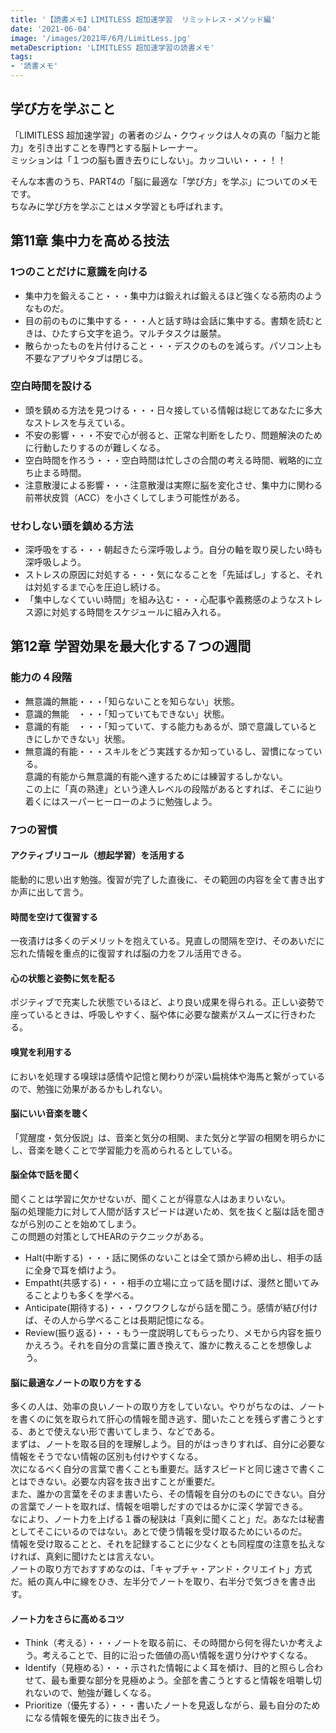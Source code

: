 ```yaml
---
title: '【読書メモ】LIMITLESS 超加速学習  リミットレス・メソッド編'
date: '2021-06-04'
image: '/images/2021年/6月/LimitLess.jpg'
metaDescription: 'LIMITLESS 超加速学習の読書メモ'
tags: 
- '読書メモ'
---
```


## 学び方を学ぶこと
「LIMITLESS 超加速学習」の著者のジム・クウィックは人々の真の「脳力と能力」を引き出すことを専門とする脳トレーナー。<br/>
ミッションは「１つの脳も置き去りにしない」。カッコいい・・・！！<br/>

そんな本書のうち、PART4の「脳に最適な「学び方」を学ぶ」についてのメモです。<br/>
ちなみに学び方を学ぶことはメタ学習とも呼ばれます。

## 第11章 集中力を高める技法
### 1つのことだけに意識を向ける
- 集中力を鍛えること・・・集中力は鍛えれば鍛えるほど強くなる筋肉のようなものだ。
- 目の前のものに集中する・・・人と話す時は会話に集中する。書類を読むときは、ひたすら文字を追う。マルチタスクは厳禁。
- 散らかったものを片付けること・・・デスクのものを減らす。パソコン上も不要なアプリやタブは閉じる。
### 空白時間を設ける
- 頭を鎮める方法を見つける・・・日々接している情報は総じてあなたに多大なストレスを与えている。
- 不安の影響・・・不安で心が弱ると、正常な判断をしたり、問題解決のために行動したりするのが難しくなる。
- 空白時間を作ろう・・・空白時間は忙しさの合間の考える時間、戦略的に立ち止まる時間。
- 注意散漫による影響・・・注意散漫は実際に脳を変化させ、集中力に関わる前帯状皮質（ACC）を小さくしてしまう可能性がある。
### せわしない頭を鎮める方法
- 深呼吸をする・・・朝起きたら深呼吸しよう。自分の軸を取り戻したい時も深呼吸しよう。
- ストレスの原因に対処する・・・気になることを「先延ばし」すると、それは対処するまで心を圧迫し続ける。
- 「集中しなくていい時間」を組み込む・・・心配事や義務感のようなストレス源に対処する時間をスケジュールに組み入れる。


## 第12章 学習効果を最大化する７つの週間 
### 能力の４段階
- 無意識的無能・・・「知らないことを知らない」状態。
- 意識的無能　・・・「知っていてもできない」状態。
- 意識的有能　・・・「知っていて、する能力もあるが、頭で意識しているときにしかできない」状態。
- 無意識的有能・・・スキルをどう実践するか知っているし、習慣になっている。<br/>
  意識的有能から無意識的有能へ達するためには練習するしかない。<br/>
  この上に「真の熟達」という達人レベルの段階があるとすれば、そこに辿り着くにはスーパーヒーローのように勉強しよう。

### 7つの習慣
#### アクティブリコール（想起学習）を活用する
能動的に思い出す勉強。復習が完了した直後に、その範囲の内容を全て書き出すか声に出して言う。

####  時間を空けて復習する
一夜漬けは多くのデメリットを抱えている。見直しの間隔を空け、そのあいだに忘れた情報を重点的に復習すれば脳の力をフル活用できる。
#### 心の状態と姿勢に気を配る
ポジティブで充実した状態でいるほど、より良い成果を得られる。正しい姿勢で座っているときは、呼吸しやすく、脳や体に必要な酸素がスムーズに行きわたる。
#### 嗅覚を利用する
においを処理する嗅球は感情や記憶と関わりが深い扁桃体や海馬と繋がっているので、勉強に効果があるかもしれない。
#### 脳にいい音楽を聴く
「覚醒度・気分仮説」は、音楽と気分の相関、また気分と学習の相関を明らかにし、音楽を聴くことで学習能力を高められるとしている。
#### 脳全体で話を聞く
聞くことは学習に欠かせないが、聞くことが得意な人はあまりいない。<br/>
脳の処理能力に対して人間が話すスピードは遅いため、気を抜くと脳は話を聞きながら別のことを始めてしまう。<br/>
この問題の対策としてHEARのテクニックがある。
- Halt(中断する) ・・・話に関係のないことは全て頭から締め出し、相手の話に全身で耳を傾けよう。
- Empatht(共感する)・・・相手の立場に立って話を聞けば、漫然と聞いてみることよりも多くを学べる。
- Anticipate(期待する)・・・ワクワクしながら話を聞こう。感情が結び付けば、その人から学べることは長期記憶になる。
- Review(振り返る)・・・もう一度説明してもらったり、メモから内容を振りかえろう。それを自分の言葉に置き換えて、誰かに教えることを想像しよう。
  
#### 脳に最適なノートの取り方をする
多くの人は、効率の良いノートの取り方をしていない。やりがちなのは、ノートを書くのに気を取られて肝心の情報を聞き逃す、聞いたことを残らず書こうとする、あとで使えない形で書いてしまう、などである。<br/>
まずは、ノートを取る目的を理解しよう。目的がはっきりすれば、自分に必要な情報をそうでない情報の区別も付けやすくなる。<br/>
次になるべく自分の言葉で書くことも重要だ。話すスピードと同じ速さで書くことはできない。必要な内容を抜き出すことが重要だ。<br/>
また、誰かの言葉をそのまま書いたら、その情報を自分のものにできない。自分の言葉でノートを取れば、情報を咀嚼しだすのではるかに深く学習できる。<br/>
なにより、ノート力を上げる１番の秘訣は「真剣に聞くこと」だ。あなたは秘書としてそこにいるのではない。あとで使う情報を受け取るためにいるのだ。<br/>
情報を受け取ることと、それを記録することに少なくとも同程度の注意を払えなければ、真剣に聞けたとは言えない。<br/>
ノートの取り方でおすすめなのは、「キャプチャ・アンド・クリエイト」方式だ。紙の真ん中に線をひき、左半分でノートを取り、右半分で気づきを書き出す。

#### ノート力をさらに高めるコツ
- Think（考える）・・・ノートを取る前に、その時間から何を得たいか考えよう。考えることで、目的に沿った価値の高い情報を選り分けやすくなる。
- Identify（見極める）・・・示された情報によく耳を傾け、目的と照らし合わせて、最も重要な部分を見極めよう。全部を書こうとすると情報を咀嚼し切れないので、勉強が難しくなる。
- Prioritize（優先する）・・・書いたノートを見返しながら、最も自分のためになる情報を優先的に抜き出そう。
  

  